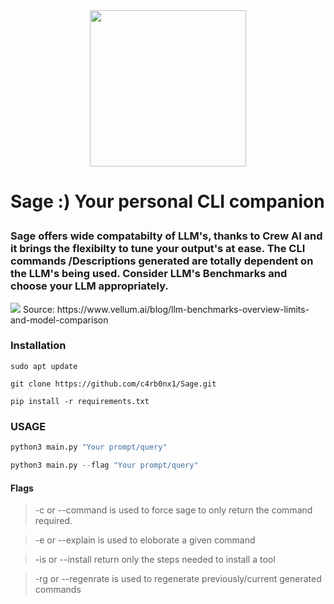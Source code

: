 <div align="center">
  <img src="https://github.com/c4rb0nx1/Sage/assets/90444898/bb893b4c-95ad-4e2f-bc93-ed4ab5208535" width="250" height="250">
</div>

# Sage :) Your personal CLI companion</p>

### Sage offers wide compatabilty of LLM's, thanks to Crew AI and it brings the flexibilty to tune your output's at ease. The CLI commands /Descriptions generated are totally dependent on the LLM's being used. Consider LLM's Benchmarks and choose your LLM appropriately. 

<div>
<img src = "https://github.com/c4rb0nx1/Sage/assets/90444898/bfda9e57-7735-4daa-98f5-578efcf6fd47" >
Source: https://www.vellum.ai/blog/llm-benchmarks-overview-limits-and-model-comparison
</div>

### Installation
```sudo apt update```

```git clone https://github.com/c4rb0nx1/Sage.git```

```pip install -r requirements.txt```


### USAGE
```python
python3 main.py "Your prompt/query" 

```
```python
python3 main.py --flag "Your prompt/query"
```

#### Flags

> -c or --command is used to force sage to only return the command required.

> -e or --explain is used to eloborate a given command

> -is or --install return only the steps needed to install a tool

> -rg or --regenrate is used to regenerate previously/current generated commands
